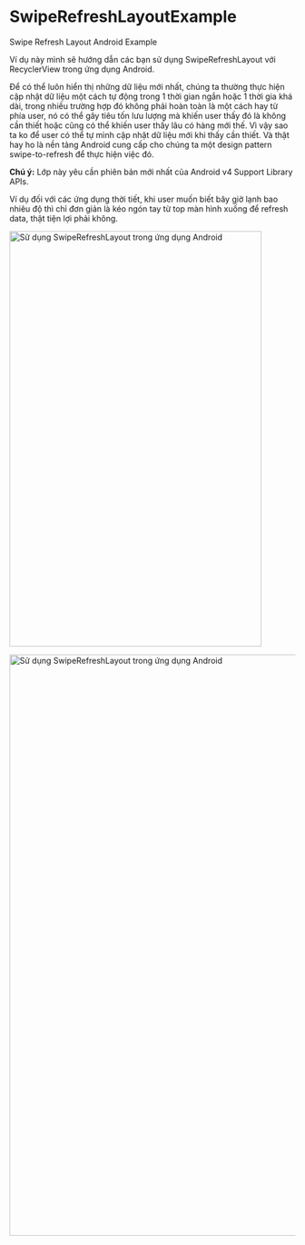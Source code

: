 # SwipeRefreshLayoutExample
Swipe Refresh Layout Android Example

Ví dụ này mình sẽ hướng dẫn các bạn sử dụng SwipeRefreshLayout với RecyclerView trong ứng dụng Android.

Để có thể luôn hiển thị những dữ liệu mới nhất, chúng ta thường thực hiện cập nhật dữ liệu một cách tự động trong 1 thời gian ngắn hoặc 1 thời gia khá dài, trong nhiều trường hợp đó không phải hoàn toàn là một cách hay từ phía user, nó có thể gây tiêu tốn lưu lượng mà khiến user thấy đó là không cần thiết hoặc cũng có thể khiến user thấy lâu có hàng mới thế. Vì vậy sao ta ko để user có thể tự mình cập nhật dữ liệu mới khi thấy cần thiết. Và thật hay ho là nền tảng Android cung cấp cho chúng ta một design pattern swipe-to-refresh để thực hiện việc đó.

<strong>Chú ý:</strong> Lớp này yêu cần phiên bản mới nhất của Android v4 Support Library APIs.

Ví dụ đối với các ứng dụng thời tiết, khi user muốn biết bây giờ lạnh bao nhiêu độ thì chỉ đơn giản là kéo ngón tay từ top màn hình xuống để refresh data, thật tiện lợi phải không.

<a href="http://ntcde.com/android/su-dung-swiperefreshlayout-trong-ung-dung-android.html"><img class="size-large" title=' Sử dụng SwipeRefreshLayout trong ứng dụng Android' src="https://i.imgur.com/WIy2lYJ.gif" alt="Sử dụng SwipeRefreshLayout trong ứng dụng Android" width="444" height="732" /></a>

<a href="http://ntcde.com/android/su-dung-swiperefreshlayout-trong-ung-dung-android.html"><img class="size-large wp-image-2003" src="http://ntcde.com/wp-content/uploads/2017/04/2dev4u.comSử-dụng-SwipeRefreshLayout-trong-ứng-dụng-Android-576x1024.png" title='Sử dụng SwipeRefreshLayout trong ứng dụng Android' alt="Sử dụng SwipeRefreshLayout trong ứng dụng Android" width="576" height="1024" /></a> 
